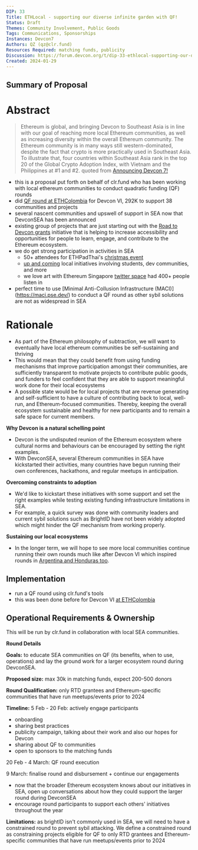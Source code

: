 ```yaml
---
DIP: 33
Title: ETHLocal - supporting our diverse infinite garden with QF!
Status: Draft
Themes: Community Involvement, Public Goods
Tags: Communications, Sponsorships
Instances: Devcon7
Authors: QZ (qz@clr.fund)
Resources Required: matching funds, publicity
Discussion: https://forum.devcon.org/t/dip-33-ethlocal-supporting-our-diverse-infinite-garden-with-qf/3339/1
Created: 2024-01-29
---
```

## Summary of Proposal


# Abstract
> Ethereum is global, and bringing Devcon to Southeast Asia is in line with our goal of reaching more local Ethereum communities, as well as increasing diversity within the overall Ethereum community. The Ethereum community is in many ways still western-dominated, despite the fact that crypto is more practically used in Southeast Asia. To illustrate that, four countries within Southeast Asia rank in the top 20 of the Global Crypto Adoption Index, with Vietnam and the Philippines at #1 and #2.
>quoted from [Announcing Devcon 7!](https://blog.ethereum.org/en/2023/02/28/devcon-7-update)

- this is a proposal put forth on behalf of clr.fund who has been working with local ethereum communities to conduct quadratic funding (QF) rounds
- did [QF round at ETHColombia](https://ethcolombia.clr.fund/#/) for Devcon VI, 292K to support 38 communities and projects
- several nascent communities and upswell of support in SEA now that DevconSEA has been announced
- existing group of projects that are just starting out with the [Road to Devcon grants](https://blog.ethereum.org/en/2023/06/29/road-to-devcon7-grants) initiative that is helping to increase accessibility and opportunities for people to learn, engage, and contribute to the Ethereum ecosystem.
- we do get strong participation in activities in SEA
    - 50+ attendees for ETHPadThai's [christmas event](https://x.com/ethpadthai/status/1738633827881513084?s=20)
    - [up and coming](https://x.com/EFDevcon/status/1732722766196179318?s=20) local initiatives involving students, dev communities, and more
    - we love art with Ethereum Singapore [twitter space](https://x.com/ethereum_sg/status/1744531938356981955?s=20) had 400+ people listen in
- perfect time to use [Minimal Anti-Collusion Infrastructure (MACI)]
(https://maci.pse.dev/) to conduct a QF round as other sybil solutions are not as widespread in SEA

# Rationale
- As part of the Ethereum philosophy of subtraction, we will want to eventually have local ethereum communities be self-sustaining and thriving
- This would mean that they could benefit from using funding mechanisms that improve participation amongst their communities, are sufficiently transparent to motivate projects to contribute public goods, and funders to feel confident that they are able to support meaningful work done for their local ecosystems
- A possible state would be for local projects that are revenue generating and self-sufficient to have a culture of contributing back to local, well-run, and Ethereum-focused communities. Thereby, keeping the overall ecosystem sustainable and healthy for new participants and to remain a safe space for current members.

**Why Devcon is a natural schelling point**
- Devcon is the undisputed reunion of the Ethereum ecosystem where cultural norms and behaviours can be encouraged by setting the right examples.
- With DevconSEA, several Ethereum communities in SEA have kickstarted their activities, many countries have begun running their own conferences, hackathons, and regular meetups in anticipation.

**Overcoming constraints to adoption**
- We'd like to kickstart these initiatives with some support and set the right examples while testing existing funding infrastructure limitations in SEA.
- For example, a quick survey was done with community leaders and current sybil solutions such as BrightID have not been widely adopted which might hinder the QF mechanism from working properly.

**Sustaining our local ecosystems**
- In the longer term, we will hope to see more local communities continue running their own rounds much like after Devcon VI which inspired rounds in [Argentina and Honduras too](https://mirror.xyz/ethhonduras.eth/qzG8eksLdK4M3rLEQ6msPA9NLbiYSWJURiwW45teZHs).

## Implementation
- run a QF round using clr.fund's tools
- this was been done before for Devcon VI [at ETHColombia](https://ethcolombia.clr.fund/#/)

## Operational Requirements & Ownership
This will be run by clr.fund in collaboration with local SEA communities.

**Round Details**

**Goals:** to educate SEA communities on QF (its benefits, when to use, operations) and lay the ground work for a larger ecosystem round during DevconSEA.

**Proposed size:** max 30k in matching funds, expect 200-500 donors

**Round Qualification:** only RTD grantees and Ethereum-specific communities that have run meetups/events prior to 2024

**Timeline:**
5 Feb - 20 Feb: actively engage participants 
- onboarding
- sharing best practices
- publicity campaign, talking about their work and also our hopes for Devcon
- sharing about QF to communities
- open to sponsors to the matching funds
    
20 Feb - 4 March: QF round execution
    
9 March: finalise round and disbursement + continue our engagements
- now that the broader Ethereum ecosystem knows about our initiatives in SEA, open up conversations about how they could support the larger round during DevconSEA
- encourage round participants to support each others' initiatives throughout the year

**Limitations:** as brightID isn't commonly used in SEA, we will need to have a constrained round to prevent sybil attacking. We define a constrained round as constraining projects eligible for QF to only RTD grantees and Ethereum-specific communities that have run meetups/events prior to 2024
